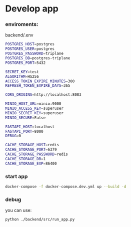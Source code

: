 # Develop app

### enviroments:
backend/.env

````bash
POSTGRES_HOST=postgres
POSTGRES_USER=postgres
POSTGRES_PASSWORD=triplane
POSTGRES_DB=postgres-triplane
POSTGRES_PORT=5432

SECRET_KEY=test
ALGORITHM=HS256
ACCESS_TOKEN_EXPIRE_MINUTES=300
REFRESH_TOKEN_EXPIRE_DAYS=365

CORS_ORIGINS=http://localhost:8083

MINIO_HOST_URL=minio:9000
MINIO_ACCESS_KEY=superuser
MINIO_SECRET_KEY=superuser
MINIO_SECURE=False

FASTAPI_HOST=localhost
FASTAPI_PORT=8000
DEBUG=0

CACHE_STORAGE_HOST=redis
CACHE_STORAGE_PORT=6379
CACHE_STORAGE_PASSWORD=redis
CACHE_STORAGE_DB=1
CACHE_STORAGE_EXP=86400
````

### start app
````bash
docker-compose -f docker-compose.dev.yml up --build -d
````

### debug
you can use:
````bash
python ./backend/src/run_app.py
````

